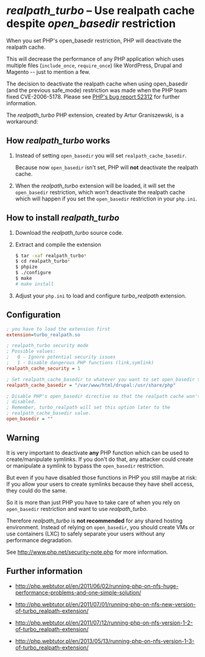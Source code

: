 # *realpath_turbo* – Use realpath cache despite *open_basedir* restriction

When you set PHP's open_basedir restriction, PHP will deactivate the
realpath cache.

This will decrease the performance of any PHP application which uses
multiple files (`include_once`, `require_once`) like WordPress,
Drupal and Magento -- just to mention a few.

The decision to deactivate the realpath cache when using open_basedir
(and the previous safe_mode) restriction was made when the PHP team fixed
CVE-2006-5178. Please see [PHP's bug report 52312](https://bugs.php.net/bug.php?id=52312)
for further information.

The *realpath_turbo* PHP extension, created by Artur Graniszewski, is a
workaround:


## How *realpath_turbo* works

1. Instead of setting `open_basedir` you will set
   `realpath_cache_basedir`.

   Because now `open_basedir` isn't set, PHP will **not** deactivate the
   realpath cache.

2. When the *realpath_turbo* extension will be loaded, it will set the
   `open_basedir` restriction, which won't deactivate the realpath cache
   which will happen if you set the `open_basedir` restriction in your
   `php.ini`.


## How to install *realpath_turbo*

1. Download the *realpath_turbo* source code.

2. Extract and compile the extension

   ```sh
   $ tar -xaf realpath_turbo*
   $ cd realpath_turbo*
   $ phpize
   $ ./configure
   $ make
   # make install
   ```

3. Adjust your `php.ini` to load and configure *turbo_realpath* extension.


## Configuration

```ini
; you have to load the extension first
extension=turbo_realpath.so

; realpath_turbo security mode
; Possible values:
;   0 - Ignore potential security issues
;   1 - Disable dangerous PHP functions (link,symlink)
realpath_cache_security = 1

; Set realpath_cache_basedir to whatever you want to set open_basedir to
realpath_cache_basedir = "/var/www/html/drupal:/usr/share/php"

; Disable PHP's open_basedir directive so that the realpath cache won't be
; disabled.
; Remember, turbo_realpath will set this option later to the
; realpath_cache_basedir value.
open_basedir = ""
```


## Warning

It is very important to deactivate **any** PHP function which can be used
to create/manipulate symlinks. If you don't do that, any attacker could
create or manipulate a symlink to bypass the `open_basedir` restriction.

But even if you have disabled those functions in PHP you still maybe at
risk: If you allow your users to create symlinks because they have shell
access, they could do the same.

So it is more than just PHP you have to take care of when you rely on
`open_basedir` restriction and want to use *realpath_turbo*.

Therefore *realpath_turbo* is **not recommended** for any shared hosting
environment. Instead of relying on `open_basedir`, you should create VMs or
use containers (LXC) to safely separate your users without any performance
degradation.

See http://www.php.net/security-note.php for more information.


## Further information

 - http://php.webtutor.pl/en/2011/06/02/running-php-on-nfs-huge-performance-problems-and-one-simple-solution/

 - http://php.webtutor.pl/en/2011/07/01/running-php-on-nfs-new-version-of-turbo_realpath-extension/

 - http://php.webtutor.pl/en/2011/07/12/running-php-on-nfs-version-1-2-of-turbo_realpath-extension/

 - http://php.webtutor.pl/en/2013/05/13/running-php-on-nfs-version-1-3-of-turbo_realpath-extension/
